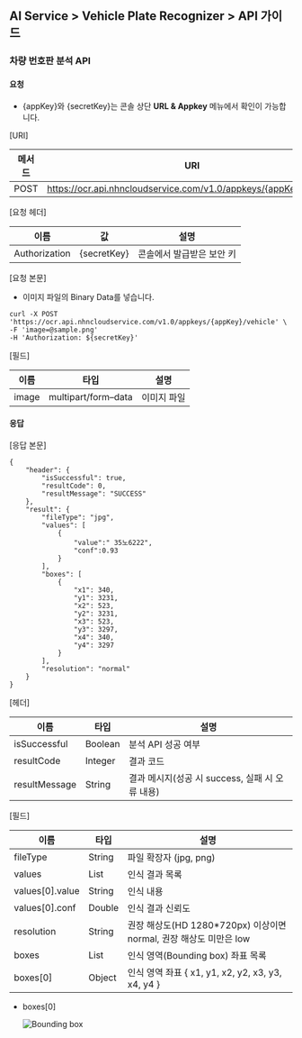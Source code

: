 ## AI Service > Vehicle Plate Recognizer > API 가이드

### 차량 번호판 분석 API

#### 요청

- {appKey}와 {secretKey}는 콘솔 상단 **URL & Appkey** 메뉴에서 확인이 가능합니다.

[URI]

| 메서드 | URI |
|---|---|
| POST | https://ocr.api.nhncloudservice.com/v1.0/appkeys/{appKey}/vehicle |

[요청 헤더]

| 이름 | 값 | 설명 |
|---|---|---|
| Authorization | {secretKey} | 콘솔에서 발급받은 보안 키 |

[요청 본문]

- 이미지 파일의 Binary Data를 넣습니다.

```
curl -X POST 'https://ocr.api.nhncloudservice.com/v1.0/appkeys/{appKey}/vehicle' \
-F 'image=@sample.png' 
-H 'Authorization: ${secretKey}'
```

[필드]

| 이름 | 타입 | 설명 |
|---|---|---|
| image | multipart/form–data | 이미지 파일 |

#### 응답

[응답 본문]

```
{
    "header": {
        "isSuccessful": true,
        "resultCode": 0,
        "resultMessage": "SUCCESS"
    },
    "result": {
        "fileType": "jpg",
        "values": [
            {
                "value":" 35노6222",
                "conf":0.93
            }
        ],
        "boxes": [
            {
                "x1": 340,
                "y1": 3231,
                "x2": 523,
                "y2": 3231,
                "x3": 523,
                "y3": 3297,
                "x4": 340,
                "y4": 3297
            }
        ],
        "resolution": "normal"
    }
}
```

[헤더]

| 이름 | 타입 | 설명 |
|---|---|---|
| isSuccessful | Boolean | 분석 API 성공 여부 |
| resultCode | Integer | 결과 코드 |
| resultMessage | String | 결과 메시지(성공 시 success, 실패 시 오류 내용) |

[필드]

| 이름 | 타입 | 설명 |
|---|---|---|
| fileType | String | 파일 확장자 (jpg, png) |
| values | List | 인식 결과 목록 |
| values[0].value | String | 인식 내용 |
| values[0].conf | Double | 인식 결과 신뢰도 |
| resolution | String | 권장 해상도(HD 1280*720px) 이상이면 normal, 권장 해상도 미만은 low |
| boxes | List | 인식 영역(Bounding box) 좌표 목록 |
| boxes[0] | Object  | 인식 영역 좌표 { x1, y1, x2, y2, x3, y3, x4, y4 } |

* boxes[0]
 
    ![Bounding box](http://static.toastoven.net/prod_document_ocr/bbox.png)

